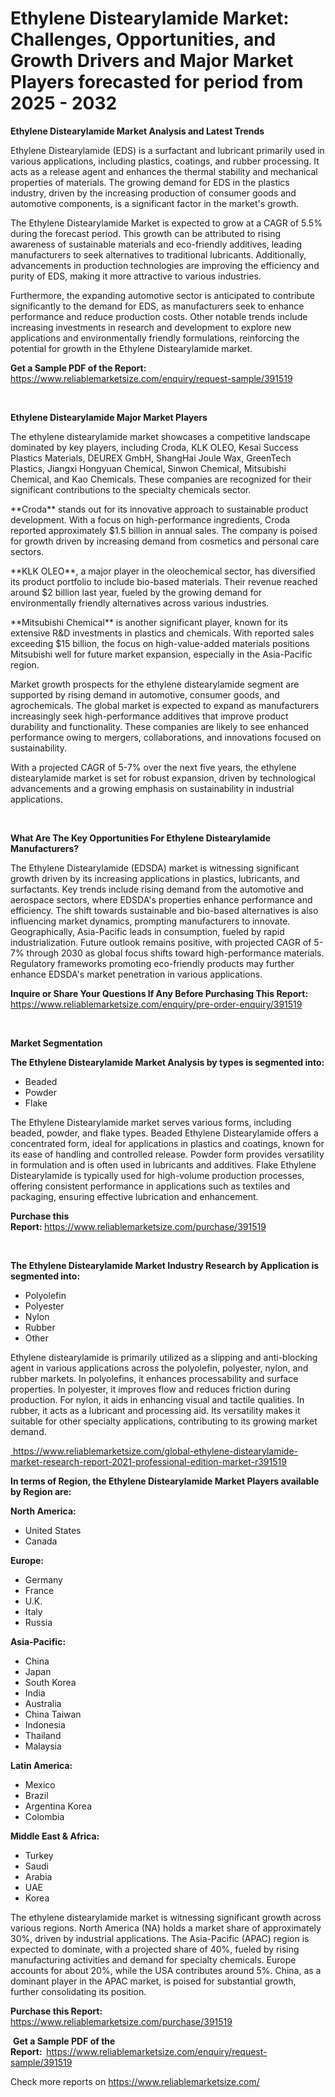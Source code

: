 <p><h1>Ethylene Distearylamide Market: Challenges, Opportunities, and Growth Drivers and Major Market Players forecasted for period from 2025 - 2032</h1></p><p><strong>Ethylene Distearylamide Market Analysis and Latest Trends</strong></p>
<p><p>Ethylene Distearylamide (EDS) is a surfactant and lubricant primarily used in various applications, including plastics, coatings, and rubber processing. It acts as a release agent and enhances the thermal stability and mechanical properties of materials. The growing demand for EDS in the plastics industry, driven by the increasing production of consumer goods and automotive components, is a significant factor in the market's growth.</p><p>The Ethylene Distearylamide Market is expected to grow at a CAGR of 5.5% during the forecast period. This growth can be attributed to rising awareness of sustainable materials and eco-friendly additives, leading manufacturers to seek alternatives to traditional lubricants. Additionally, advancements in production technologies are improving the efficiency and purity of EDS, making it more attractive to various industries. </p><p>Furthermore, the expanding automotive sector is anticipated to contribute significantly to the demand for EDS, as manufacturers seek to enhance performance and reduce production costs. Other notable trends include increasing investments in research and development to explore new applications and environmentally friendly formulations, reinforcing the potential for growth in the Ethylene Distearylamide market.</p></p>
<p><strong>Get a Sample PDF of the Report:&nbsp;</strong> <a href="https://www.reliablemarketsize.com/enquiry/request-sample/391519?utm_campaign=2995&utm_medium=2&utm_source=Github&utm_content=ia&utm_term=29032025&utm_id=ethylene-distearylamide">https://www.reliablemarketsize.com/enquiry/request-sample/391519</a></p>
<p>&nbsp;</p>
<p><strong>Ethylene Distearylamide Major Market Players</strong></p>
<p><p>The ethylene distearylamide market showcases a competitive landscape dominated by key players, including Croda, KLK OLEO, Kesai Success Plastics Materials, DEUREX GmbH, ShangHai Joule Wax, GreenTech Plastics, Jiangxi Hongyuan Chemical, Sinwon Chemical, Mitsubishi Chemical, and Kao Chemicals. These companies are recognized for their significant contributions to the specialty chemicals sector.</p><p>**Croda** stands out for its innovative approach to sustainable product development. With a focus on high-performance ingredients, Croda reported approximately $1.5 billion in annual sales. The company is poised for growth driven by increasing demand from cosmetics and personal care sectors.</p><p>**KLK OLEO**, a major player in the oleochemical sector, has diversified its product portfolio to include bio-based materials. Their revenue reached around $2 billion last year, fueled by the growing demand for environmentally friendly alternatives across various industries.</p><p>**Mitsubishi Chemical** is another significant player, known for its extensive R&D investments in plastics and chemicals. With reported sales exceeding $15 billion, the focus on high-value-added materials positions Mitsubishi well for future market expansion, especially in the Asia-Pacific region.</p><p>Market growth prospects for the ethylene distearylamide segment are supported by rising demand in automotive, consumer goods, and agrochemicals. The global market is expected to expand as manufacturers increasingly seek high-performance additives that improve product durability and functionality. These companies are likely to see enhanced performance owing to mergers, collaborations, and innovations focused on sustainability.</p><p>With a projected CAGR of 5-7% over the next five years, the ethylene distearylamide market is set for robust expansion, driven by technological advancements and a growing emphasis on sustainability in industrial applications.</p></p>
<p>&nbsp;</p>
<p><strong>What Are The Key Opportunities For Ethylene Distearylamide Manufacturers?</strong></p>
<p><p>The Ethylene Distearylamide (EDSDA) market is witnessing significant growth driven by its increasing applications in plastics, lubricants, and surfactants. Key trends include rising demand from the automotive and aerospace sectors, where EDSDA's properties enhance performance and efficiency. The shift towards sustainable and bio-based alternatives is also influencing market dynamics, prompting manufacturers to innovate. Geographically, Asia-Pacific leads in consumption, fueled by rapid industrialization. Future outlook remains positive, with projected CAGR of 5-7% through 2030 as global focus shifts toward high-performance materials. Regulatory frameworks promoting eco-friendly products may further enhance EDSDA's market penetration in various applications.</p></p>
<p><strong>Inquire or Share Your Questions If Any Before Purchasing This Report:</strong> <a href="https://www.reliablemarketsize.com/enquiry/pre-order-enquiry/391519?utm_campaign=2995&utm_medium=2&utm_source=Github&utm_content=ia&utm_term=29032025&utm_id=ethylene-distearylamide">https://www.reliablemarketsize.com/enquiry/pre-order-enquiry/391519</a></p>
<p>&nbsp;</p>
<p><strong>Market Segmentation</strong></p>
<p><strong>The Ethylene Distearylamide Market Analysis by types is segmented into:</strong></p>
<p><ul><li>Beaded</li><li>Powder</li><li>Flake</li></ul></p>
<p><p>The Ethylene Distearylamide market serves various forms, including beaded, powder, and flake types. Beaded Ethylene Distearylamide offers a concentrated form, ideal for applications in plastics and coatings, known for its ease of handling and controlled release. Powder form provides versatility in formulation and is often used in lubricants and additives. Flake Ethylene Distearylamide is typically used for high-volume production processes, offering consistent performance in applications such as textiles and packaging, ensuring effective lubrication and enhancement.</p></p>
<p><strong>Purchase this Report:&nbsp;</strong><a href="https://www.reliablemarketsize.com/purchase/391519?utm_campaign=2995&utm_medium=2&utm_source=Github&utm_content=ia&utm_term=29032025&utm_id=ethylene-distearylamide">https://www.reliablemarketsize.com/purchase/391519</a></p>
<p>&nbsp;</p>
<p><strong>The Ethylene Distearylamide Market Industry Research by Application is segmented into:</strong></p>
<p><ul><li>Polyolefin</li><li>Polyester</li><li>Nylon</li><li>Rubber</li><li>Other</li></ul></p>
<p><p>Ethylene distearylamide is primarily utilized as a slipping and anti-blocking agent in various applications across the polyolefin, polyester, nylon, and rubber markets. In polyolefins, it enhances processability and surface properties. In polyester, it improves flow and reduces friction during production. For nylon, it aids in enhancing visual and tactile qualities. In rubber, it acts as a lubricant and processing aid. Its versatility makes it suitable for other specialty applications, contributing to its growing market demand.</p></p>
<p><a href="https://www.reliablemarketsize.com/global-ethylene-distearylamide-market-research-report-2021-professional-edition-market-r391519?utm_campaign=2995&utm_medium=2&utm_source=Github&utm_content=ia&utm_term=29032025&utm_id=ethylene-distearylamide">&nbsp;https://www.reliablemarketsize.com/global-ethylene-distearylamide-market-research-report-2021-professional-edition-market-r391519</a></p>
<p><strong>In terms of Region, the Ethylene Distearylamide Market Players available by Region are:</strong></p>
<p>
    <p> <strong> North America: </strong>
        <ul>
            <li>United States</li>
            <li>Canada</li>
        </ul>
        </p> 
    <p> <strong> Europe: </strong>
        <ul>
            <li>Germany</li>
            <li>France</li>
            <li>U.K.</li>
            <li>Italy</li>
            <li>Russia</li>
        </ul>
        </p> 
    <p> <strong> Asia-Pacific: </strong>
        <ul>
            <li>China</li>
            <li>Japan</li>
            <li>South Korea</li>
            <li>India</li>
            <li>Australia</li>
            <li>China Taiwan</li>
            <li>Indonesia</li>
            <li>Thailand</li>
            <li>Malaysia</li>
        </ul>
        </p> 
    <p> <strong> Latin America: </strong>
        <ul>
            <li>Mexico</li>
            <li>Brazil</li>
            <li>Argentina Korea</li>
            <li>Colombia</li>
        </ul>
        </p> 
    <p> <strong> Middle East & Africa: </strong>
        <ul>
            <li>Turkey</li>
            <li>Saudi</li>
            <li>Arabia</li>
            <li>UAE</li>
            <li>Korea</li>
        </ul>
    </p>
    </p>
<p><p>The ethylene distearylamide market is witnessing significant growth across various regions. North America (NA) holds a market share of approximately 30%, driven by industrial applications. The Asia-Pacific (APAC) region is expected to dominate, with a projected share of 40%, fueled by rising manufacturing activities and demand for specialty chemicals. Europe accounts for about 20%, while the USA contributes around 5%. China, as a dominant player in the APAC market, is poised for substantial growth, further consolidating its position.</p></p>
<p><strong>Purchase this Report: </strong><a href="https://www.reliablemarketsize.com/purchase/391519?utm_campaign=2995&utm_medium=2&utm_source=Github&utm_content=ia&utm_term=29032025&utm_id=ethylene-distearylamide">https://www.reliablemarketsize.com/purchase/391519</a></p>
<p>&nbsp;<strong>Get a Sample PDF of the Report:&nbsp;&nbsp;</strong><a href="https://www.reliablemarketsize.com/enquiry/request-sample/391519?utm_campaign=2995&utm_medium=2&utm_source=Github&utm_content=ia&utm_term=29032025&utm_id=ethylene-distearylamide">https://www.reliablemarketsize.com/enquiry/request-sample/391519</a></p>
<p><strong></strong></p>
<p>Check more reports on <a href="https://www.reliablemarketsize.com/?utm_campaign=2995&utm_medium=2&utm_source=Github&utm_content=ia&utm_term=29032025&utm_id=ethylene-distearylamide">https://www.reliablemarketsize.com/</a></p>